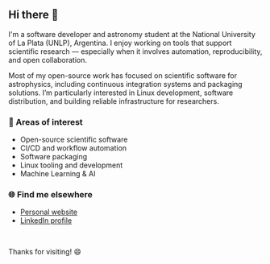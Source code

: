 ## Hi there 👋

<!--
**epassaro/epassaro** is a ✨ _special_ ✨ repository because its `README.md` (this file) appears on your GitHub profile.

Here are some ideas to get you started:

- 🔭 I’m currently working on ...
- 🌱 I’m currently learning ...
- 👯 I’m looking to collaborate on ...
- 🤔 I’m looking for help with ...
- 💬 Ask me about ...
- 📫 How to reach me: ...
- 😄 Pronouns: ...
- ⚡ Fun fact: ...
-->

I'm a software developer and astronomy student at the National University of La Plata (UNLP), Argentina. I enjoy working on tools that support scientific research — especially when it involves automation, reproducibility, and open collaboration.

Most of my open-source work has focused on scientific software for astrophysics, including continuous integration systems and packaging solutions. I’m particularly interested in Linux development, software distribution, and building reliable infrastructure for researchers.

### 🔭 Areas of interest
- Open-source scientific software
- CI/CD and workflow automation
- Software packaging
- Linux tooling and development
- Machine Learning & AI

### 🌐 Find me elsewhere
- [Personal website](https://epassaro.github.io)
- [LinkedIn profile](https://linkedin.com/in/epassaro)

<br>

Thanks for visiting! 😄
